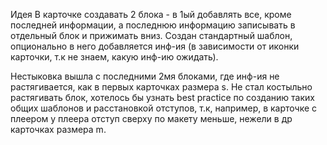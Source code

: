 Идея
В карточке создавать 2 блока - в 1ый добавлять все, кроме последней информации, а последнюю информацию записывать в отдельный блок и прижимать вниз. Создан стандартный шаблон, опционально в него добавляется инф-ия (в зависимости от иконки карточки, т.к не знаем, какую инф-ию ожидать).

Нестыковка вышла с последними 2мя блоками, где инф-ия не растягивается, как в первых карточках размера s. Не стал костыльно растягивать блок, хотелось бы узнать best practice по созданию таких общих шаблонов и расстановкой отступов, т.к, например, в карточке с плеером у плеера отступ сверху по макету меньше, нежели в др карточках размера m.
